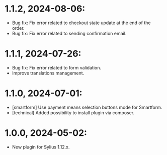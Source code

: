 # 1.1.2, 2024-08-06:
- Bug fix: Fix error related to checkout state update at the end of the order.
- Bug fix: Fix error related to sending confirmation email.

# 1.1.1, 2024-07-26:
- Bug fix: Fix error related to form validation.
- Improve translations management.

# 1.1.0, 2024-07-01:
- [smartform] Use payment means selection buttons mode for Smartform.
- [technical] Added possibility to install plugin via composer.

# 1.0.0, 2024-05-02:
- New plugin for Sylius 1.12.x.
